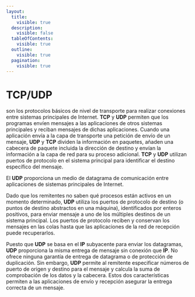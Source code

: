 ```yaml
---
layout:
  title:
    visible: true
  description:
    visible: false
  tableOfContents:
    visible: true
  outline:
    visible: true
  pagination:
    visible: true
---
```


# TCP/UDP

son los protocolos básicos de nivel de transporte para realizar conexiones entre sistemas principales de Internet. **TCP** y **UDP** permiten que los programas envíen mensajes a las aplicaciones de otros sistemas principales y reciban mensajes de dichas aplicaciones. Cuando una aplicación envía a la capa de transporte una petición de envío de un mensaje, **UDP** y **TCP** dividen la información en paquetes, añaden una cabecera de paquete incluida la dirección de destino y envían la información a la capa de red para su proceso adicional. **TCP** y **UDP** utilizan puertos de protocolo en el sistema principal para identificar el destino específico del mensaje.

El **UDP** proporciona un medio de datagrama de comunicación entre aplicaciones de sistemas principales de Internet.

Dado que los remitentes no saben qué procesos están activos en un momento determinado, **UDP** utiliza los puertos de protocolo de destino (o puntos de destino abstractos en una máquina), identificados por enteros positivos, para enviar mensaje a uno de los múltiples destinos de un sistema principal. Los puertos de protocolo reciben y conservan los mensajes en las colas hasta que las aplicaciones de la red de recepción puede recuperarlos.

Puesto que **UDP** se basa en el **IP** subyacente para enviar los datagramas, **UDP** proporciona la misma entrega de mensaje sin conexión que **IP**. No ofrece ninguna garantía de entrega de datagrama o de protección de duplicación. Sin embargo, **UDP** permite al remitente especificar números de puerto de origen y destino para el mensaje y calcula la suma de comprobación de los datos y la cabecera. Estos dos características permiten a las aplicaciones de envío y recepción asegurar la entrega correcta de un mensaje.
